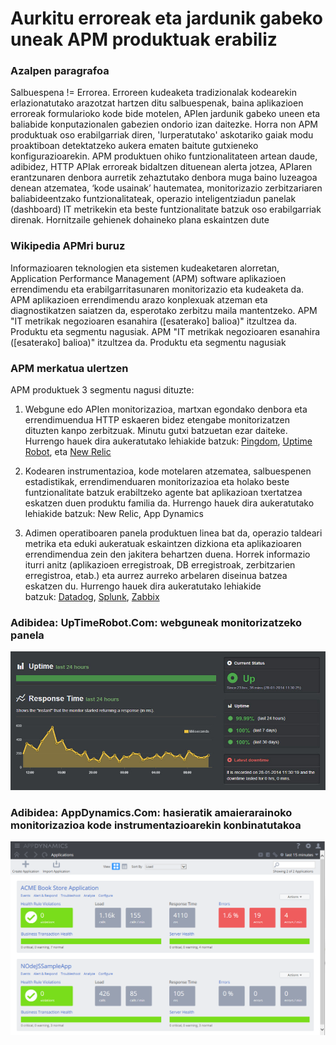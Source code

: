 # Aurkitu erroreak eta jardunik gabeko uneak APM produktuak erabiliz

### Azalpen paragrafoa

Salbuespena != Errorea. Erroreen kudeaketa tradizionalak kodearekin erlazionatutako arazotzat hartzen ditu salbuespenak, baina aplikazioen erroreak formularioko kode bide motelen, APIen jardunik gabeko uneen eta baliabide konputazionalen gabezien ondorio izan daitezke. Horra non APM produktuak oso erabilgarriak diren, 'lurperatutako' askotariko gaiak modu proaktiboan detektatzeko aukera ematen baitute gutxieneko konfigurazioarekin. APM produktuen ohiko funtzionalitateen artean daude, adibidez, HTTP APIak erroreak bidaltzen dituenean alerta jotzea, APIaren erantzunaren denbora aurretik zehaztutako denbora muga baino luzeagoa denean atzematea, ‘kode usainak’ hautematea, monitorizazio zerbitzariaren baliabideentzako funtzionalitateak, operazio inteligentziadun panelak (dashboard) IT metrikekin eta beste funtzionalitate batzuk oso erabilgarriak direnak. Hornitzaile gehienek dohaineko plana eskaintzen dute

### Wikipedia APMri buruz

Informazioaren teknologien eta sistemen kudeaketaren alorretan, Application Performance Management (APM) software aplikazioen errendimendu eta erabilgarritasunaren monitorizazio eta kudeaketa da. APM aplikazioen errendimendu arazo konplexuak atzeman eta diagnostikatzen saiatzen da, esperotako zerbitzu maila mantentzeko. APM "IT metrikak negozioaren esanahira ([esaterako] balioa)" itzultzea da. Produktu eta segmentu nagusiak. APM "IT metrikak negozioaren esanahira ([esaterako] balioa)" itzultzea da. Produktu eta segmentu nagusiak

### APM merkatua ulertzen

APM produktuek 3 segmentu nagusi dituzte:

1. Webgune edo APIen monitorizazioa, martxan egondako denbora eta errendimuendua HTTP eskaeren bidez etengabe monitorizatzen dituzten kanpo zerbitzuak. Minutu gutxi batzuetan ezar daiteke. Hurrengo hauek dira aukeratutako lehiakide batzuk: [Pingdom](https://www.pingdom.com/), [Uptime Robot](https://uptimerobot.com/), eta [New Relic](https://newrelic.com/application-monitoring)

2. Kodearen instrumentazioa, kode motelaren atzematea, salbuespenen estadistikak, errendimenduaren monitorizazioa eta holako beste funtzionalitate batzuk erabiltzeko agente bat aplikazioan txertatzea eskatzen duen produktu familia da. Hurrengo hauek dira aukeratutako lehiakide batzuk: New Relic, App Dynamics

3. Adimen operatiboaren panela produktuen linea bat da, operazio taldeari metrika eta eduki aukeratuak eskaintzen dizkiona eta aplikazioaren errendimendua zein den jakitera behartzen duena. Horrek informazio iturri anitz (aplikazioen erregistroak, DB erregistroak, zerbitzarien erregistroa, etab.) eta aurrez aurreko arbelaren diseinua batzea eskatzen du. Hurrengo hauek dira aukeratutako lehiakide batzuk: [Datadog](https://www.datadoghq.com/), [Splunk](https://www.splunk.com/), [Zabbix](https://www.zabbix.com/)

### Adibidea: UpTimeRobot.Com: webguneak monitorizatzeko panela

![alt text](https://github.com/goldbergyoni/nodebestpractices/blob/master/assets/images/uptimerobot.jpg "Webgune monitorizazio aurreko panela")

### Adibidea: AppDynamics.Com: hasieratik amaierarainoko monitorizazioa kode instrumentazioarekin konbinatutakoa

![alt text](https://github.com/goldbergyoni/nodebestpractices/blob/master/assets/images/app-dynamics-dashboard.png "kode instrumentazioarekin konbinatutako hasieratik amaierarainoko monitorizazioa")

